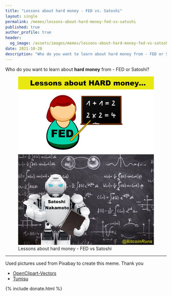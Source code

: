 ```yaml
---
title: "Lessons about hard money - FED vs. Satoshi"
layout: single 
permalink: /memes/lessons-about-hard-money-fed-vs-satoshi 
published: true 
author_profile: true 
header:
  og_image: /assets/images/memes/lessons-about-hard-money-fed-vs-satoshi/lessons-about-hard-money-fed-vs-satoshi-1200x1488.jpeg
date: 2021-10-28
description: "Who do you want to learn about hard money from - FED or Satoshi?"
---
```


Who do you want to learn about **hard money** from - FED or Satoshi?

<figure class="image">
  <a href="/assets/images/memes/lessons-about-hard-money-fed-vs-satoshi/lessons-about-hard-money-fed-vs-satoshi-1200x1488.jpeg">
    <img src="/assets/images/memes/lessons-about-hard-money-fed-vs-satoshi/lessons-about-hard-money-fed-vs-satoshi-1200x1488.jpeg" alt="Lessons about hard money - FED vs Satoshi">
  </a>
  <figcaption>Lessons about hard money - FED vs Satoshi</figcaption>
</figure> 

<hr>

Used pictures used from Pixabay to create this meme. Thank you

- [OpenClipart-Vectors](https://pixabay.com/vectors/blackboard-chalk-chalkboard-2026160/)
- [Tumisu](https://pixabay.com/photos/robot-teacher-blackboard-class-6405858/)

{% include donate.html %}  